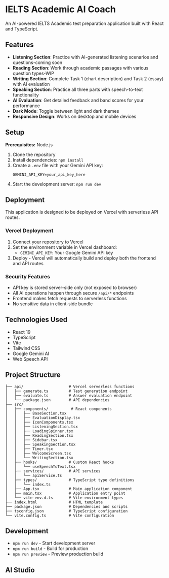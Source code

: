 # IELTS Academic AI Coach

An AI-powered IELTS Academic test preparation application built with React and TypeScript.

## Features

- **Listening Section**: Practice with AI-generated listening scenarios and questions-coming soon
- **Reading Section**: Work through academic passages with various question types-WIP
- **Writing Section**: Complete Task 1 (chart description) and Task 2 (essay) with AI evaluation
- **Speaking Section**: Practice all three parts with speech-to-text functionality
- **AI Evaluation**: Get detailed feedback and band scores for your performance
- **Dark Mode**: Toggle between light and dark themes
- **Responsive Design**: Works on desktop and mobile devices

## Setup

**Prerequisites:** Node.js

1. Clone the repository
2. Install dependencies: `npm install`
3. Create a `.env` file with your Gemini API key:
   ```
   GEMINI_API_KEY=your_api_key_here
   ```
4. Start the development server: `npm run dev`

## Deployment

This application is designed to be deployed on Vercel with serverless API routes.

### Vercel Deployment

1. Connect your repository to Vercel
2. Set the environment variable in Vercel dashboard:
   - `GEMINI_API_KEY`: Your Google Gemini API key
3. Deploy - Vercel will automatically build and deploy both the frontend and API routes

### Security Features

- API key is stored server-side only (not exposed to browser)
- All AI operations happen through secure `/api/*` endpoints
- Frontend makes fetch requests to serverless functions
- No sensitive data in client-side bundle

## Technologies Used

- React 19
- TypeScript
- Vite
- Tailwind CSS
- Google Gemini AI
- Web Speech API

## Project Structure

```
├── api/                    # Vercel serverless functions
│   ├── generate.ts         # Test generation endpoint
│   ├── evaluate.ts         # Answer evaluation endpoint
│   └── package.json        # API dependencies
├── src/
│   ├── components/          # React components
│   │   ├── BaseSection.tsx
│   │   ├── EvaluationDisplay.tsx
│   │   ├── IconComponents.tsx
│   │   ├── ListeningSection.tsx
│   │   ├── LoadingSpinner.tsx
│   │   ├── ReadingSection.tsx
│   │   ├── Sidebar.tsx
│   │   ├── SpeakingSection.tsx
│   │   ├── Timer.tsx
│   │   ├── WelcomeScreen.tsx
│   │   └── WritingSection.tsx
│   ├── hooks/              # Custom React hooks
│   │   └── useSpeechToText.tsx
│   ├── services/           # API services
│   │   └── apiService.ts
│   ├── types/              # TypeScript type definitions
│   │   └── index.ts
│   ├── App.tsx             # Main application component
│   ├── main.tsx            # Application entry point
│   └── vite-env.d.ts       # Vite environment types
├── index.html              # HTML template
├── package.json            # Dependencies and scripts
├── tsconfig.json           # TypeScript configuration
└── vite.config.ts          # Vite configuration
```

## Development

- `npm run dev` - Start development server
- `npm run build` - Build for production
- `npm run preview` - Preview production build

## AI Studio

